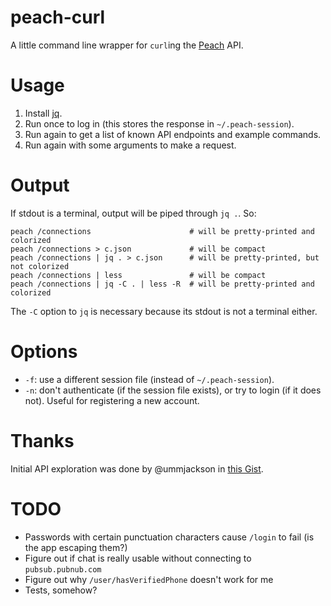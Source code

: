 # peach-curl

A little command line wrapper for `curl`ing the
[Peach](http://peach.cool/) API.

# Usage

1. Install [jq](https://stedolan.github.io/jq/).
1. Run once to log in (this stores the response in `~/.peach-session`).
2. Run again to get a list of known API endpoints and example commands.
3. Run again with some arguments to make a request.

# Output

If stdout is a terminal, output will be piped through `jq .`. So:

    peach /connections                      # will be pretty-printed and colorized
    peach /connections > c.json             # will be compact
    peach /connections | jq . > c.json      # will be pretty-printed, but not colorized
    peach /connections | less               # will be compact
    peach /connections | jq -C . | less -R  # will be pretty-printed and colorized

The `-C` option to `jq` is necessary because its stdout is not a
terminal either.

# Options

- `-f`: use a different session file (instead of `~/.peach-session`).
- `-n`: don't authenticate (if the session file exists), or try to login
  (if it does not). Useful for registering a new account.

# Thanks

Initial API exploration was done by @ummjackson in [this Gist](https://gist.github.com/ummjackson/4db1da44c509576c1d1b).

# TODO

- Passwords with certain punctuation characters cause `/login` to fail
  (is the app escaping them?)
- Figure out if chat is really usable without connecting to `pubsub.pubnub.com`
- Figure out why `/user/hasVerifiedPhone` doesn't work for me
- Tests, somehow?
